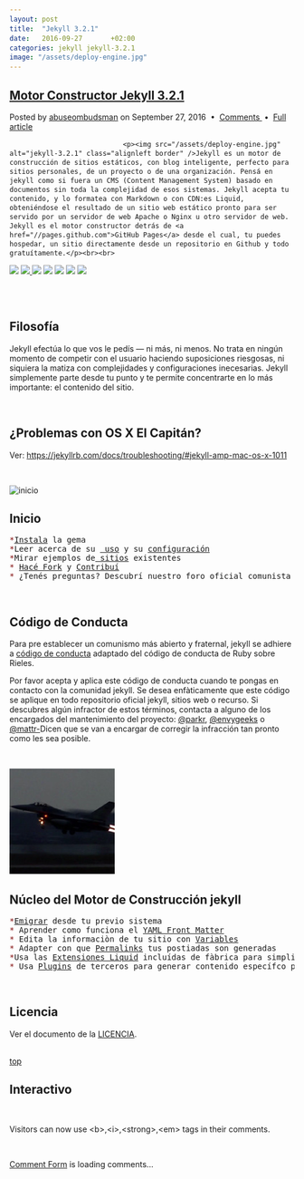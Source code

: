 ```yaml
---
layout: post
title:  "Jekyll 3.2.1"
date:   2016-09-27       +02:00
categories: jekyll jekyll-3.2.1
image: "/assets/deploy-engine.jpg"
---
```

<div id="top">
<div id="entry">
						<div class="Motor">
							<h2 class="title"><a href="//localhost:4000/jekyll/jekyll-3.2.1/2016/09/27/Motor-Constructor-Jekyll-3.2.1.html">Motor Constructor Jekyll 3.2.1</a></h2>
						</div>
							<p class="meta">Posted by <a href="//abuseombudsman.github.io">abuseombudsman</a> on September 27, 2016
								&nbsp;&bull;&nbsp; <a href="#somebodiescomments" class="comments">Comments </a> &nbsp;&bull;&nbsp; <a href="http://localhost:4000/jekyll/jekyll-3.2.1/2016/09/27/Motor-Constructor-Jekyll-3.2.1.html" class="permalink">Full article</a></p>
							
								<p><img src="/assets/deploy-engine.jpg" alt="jekyll-3.2.1" class="alignleft border" />Jekyll es un motor de construcción de sitios estáticos, con blog inteligente, perfecto para sitios personales, de un proyecto o de una organización. Pensá en jekyll como si fuera un CMS (Content Management System) basado en documentos sin toda la complejidad de esos sistemas. Jekyll acepta tu contenido, y lo formatea con Markdown o con CDN:es Liquid, obteniéndose el resultado de un sitio web estático pronto para ser servido por un servidor de web Apache o Nginx u otro servidor de web. Jekyll es el motor constructor detrás de <a href="//pages.github.com">GitHub Pages</a> desde el cual, tu puedes hospedar, un sitio directamente desde un repositorio en Github y todo gratuítamente.</p><br><br>
 
<p><a href="//rubygems.org/gems/jekyll"><span><img src="//img.shields.io/gem/v/jekyll.svg"></span></a>  <a href="//travis-ci.org/jekyll/jekyll"><span><img src="//img.shields.io/travis/jekyll/jekyll/master.svg?label=Linux%20build">   </span></a>  <a href="//ci.appveyor.com/project/jekyll/jekyll/branch/master"><span><img src="//img.shields.io/appveyor/ci/jekyll/jekyll/master.svg?label=Windows%20build"></span></a>  <a href="//codeclimate.com/github/jekyll/jekyll/coverage"><span><img src="//img.shields.io/codeclimate/coverage/github/jekyll/jekyll.svg"></span></a>  <a href="//codeclimate.com/github/jekyll/jekyll"><span><img src="//img.shields.io/codeclimate/github/jekyll/jekyll.svg"></span></a>  <a href="//gemnasium.com/jekyll/jekyll"><span><img src="//img.shields.io/gemnasium/jekyll/jekyll.svg"></span></a>  <a href="//hakiri.io/github/jekyll/jekyll/master"><span><img src="//hakiri.io/github/jekyll/jekyll/master.svg"></span></a></p><br><br>
</div></div>

<div id="entry">
						<div class="Motor">
							<h2 class="title">Filosofía</h2>
						</div>

<p>Jekyll efectúa lo que vos le pedís — ni más, ni menos. No trata en ningún momento de competir con el usuario haciendo suposiciones riesgosas, ni siquiera la matiza con complejidades y configuraciones inecesarias. Jekyll simplemente parte desde tu punto y te permite concentrarte en lo más importante: el contenido del sitio.</p></div><br>

<div id="entry">
						<div class="Motor">
							<h2 class="title">¿Problemas con OS X El Capitán?</h2>
						</div>

<p>Ver: <a href="//jekyllrb.com/docs/troubleshooting/#jekyll-amp-mac-os-x-1011">https://jekyllrb.com/docs/troubleshooting/#jekyll-amp-mac-os-x-1011</a></p></div><br>

<p><img src="/assets/el.capitán.jpg" alt="inicio" class="alignright border" /></p>

<div id="entry">
						<div class="Motor">
							<h2 class="title">Inicio</h2>
						</div>

<p><pre><span style="color: #810A0A;">*</span><a href="//jekyllrb.com/docs/installation/"><span style="color #4439DC;">Instala</span></a> la gema
<span style="color: #810A0A;">*</span>Leer acerca de su <a href="//jekyllrb.com/docs/usage/"><span style="color #4439DC;"> uso</span></a> y su <a href="//jekyllrb.com/docs/configuration/"><span>configuración</span></a>
<span style="color: #810A0A;">*</span>Mirar ejemplos de<a href="//wiki.github.com/jekyll/jekyll/sites"><span style="color #4439DC;"> sitios</span></a> existentes
<span style="color: #810A0A;">*</span> <a href="//github.com/jekyll/jekyll/fork"><span style="color #4439DC;">Hacé Fork</span></a> y <a href="//jekyllrb.com/docs/contributing/"><span style="color #4439DC;">Contribuí</span></a>
<span style="color: #810A0A;">*</span> ¿Tenés preguntas? Descubrí nuestro foro oficial comunista <a href="//talk.jekyllrb.com/"><span style="color #4439DC;">Jekyll Talk</span></a> o <a href="//botbot.me/freenode/jekyll/"><span style="color #4439DC;">` #jekyll ` on irc.freenode.net</span></a></pre></p></div><br>

<div id="entry">
						<div class="Motor">
							<h2 class="title">Código de Conducta</h2>
						</div>
<p>Para pre establecer un comunismo más abierto y fraternal, jekyll se adhiere a
<a href="//github.com/xcatliu/jekyllcn/blob/master/CONDUCT.markdown">código de conducta</a> adaptado del código de conducta de Ruby
sobre Rieles.</p>

<p>Por favor acepta y aplica este código de conducta cuando te pongas en contacto con
la comunidad jekyll. Se desea enfàticamente que este código se aplique
en todo repositorio oficial jekyll, sitios web o recurso. Si descubres algún infractor 
de estos términos, contacta a alguno de los encargados del mantenimiento del proyecto: 
<a href="//github.com/parkr">@parkr</a>, <a href="//github.com/envygeeks">@envygeeks</a> o 
<a href="//github.com/mattr-">@mattr-</a>Dicen que se van a encargar de corregir la infracción tan pronto como les sea posible.</p></div><br>

<p><img src="/assets/deploy-enginewspeed.jpg" alt="el tiempo està muerto" class="alignleft border" /></p>

<div id="entry">
						<div class="Motor">
							<h2 class="title">Núcleo del Motor de Construcción jekyll</h2>
						</div>
<p><pre><span style="color: #810A0A;">*</span><a href="//import.jekyllrb.com/docs/home/"><span style="color #4439DC;">Emigrar</span></a> desde tu previo sistema
<span style="color: #810A0A;">*</span> Aprender como funciona el <a href="//jekyllrb.com/docs/frontmatter/"><span style="color #4439DC;">YAML Front Matter</span></a>
<span style="color: #810A0A;">*</span> Edita la informaciòn de tu sitio con <a href="//jekyllrb.com/docs/variables/"><span style="color #4439DC;">Variables</span></a>
<span style="color: #810A0A;">*</span> Adapter con que <a href="//jekyllrb.com/docs/permalinks/"><span style="color #4439DC;">Permalinks</span></a> tus postiadas son generadas
<span style="color: #810A0A;">*</span>Usa las <a href="//jekyllrb.com/docs/templates/"><span style="color #4439DC;">Extensiones Liquid</span></a> incluídas de fàbrica para simplificar tu vida
<span style="color: #810A0A;">*</span> Usa <a href="//jekyllrb.com/docs/plugins/"><span style="color #4439DC;">Plugins</span></a> de terceros para generar contenido específco para tu sitio</pre></p></div><br>

<div id="entry">
						<div class="Motor">
							<h2 class="title">Licencia</h2>
						</div>
<p>Ver el documento de la <a href="//github.com/jekyll/jekyll/blob/master/LICENSE"><span style="color #4439DC;">LICENCIA</span></a>.</p></div><br>

<div id="somebodiescomments">
<a href="#top" alt="top">top</a>
<div id="entry">
						<div class="Los SEO">
							<h2 class="title">Interactivo</h2><br>
						</div>
<p>Visitors can now use &lt;b&gt;,&lt;i&gt;,&lt;strong&gt;,&lt;em&gt; tags in their comments.</p><br>
<!-- begin wwww.htmlcommentbox.com [//www.htmlcommentbox.com/static/skins/simple]-->
 <p><div id="HCB_comment_box"><a href="http://www.htmlcommentbox.com">Comment Form</a> is loading comments...</div>
 <!--<link rel="stylesheet" type="text/css" href="/css/skin.css" />--></p></div></div>
 <script type="text/javascript" id="hcb"> /*<!--*/ if(!window.hcb_user){hcb_user={};} (function(){var s=document.createElement("script"), l=hcb_user.PAGE || (""+window.location).replace(/'/g,"%27"), h="//www.htmlcommentbox.com";s.setAttribute("type","text/javascript");s.setAttribute("src", h+"/jread?page="+encodeURIComponent(l).replace("+","%2B")+"&mod=%241%24wq1rdBcg%24u.alpuLPGbhS%2FWHWXPTN30"+"&opts=22526&num=10&ts=1475055566702");if (typeof s!="undefined") document.getElementsByTagName("head")[0].appendChild(s);})(); /*-->*/ </script>
<!-- end www.htmlcommentbox.com -->

								
							

